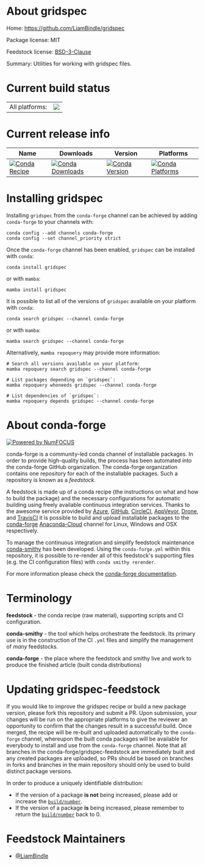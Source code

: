 About gridspec
==============

Home: https://github.com/LiamBindle/gridspec

Package license: MIT

Feedstock license: [BSD-3-Clause](https://github.com/conda-forge/gridspec-feedstock/blob/main/LICENSE.txt)

Summary: Utilities for working with gridspec files.

Current build status
====================


<table><tr><td>All platforms:</td>
    <td>
      <a href="https://dev.azure.com/conda-forge/feedstock-builds/_build/latest?definitionId=16857&branchName=main">
        <img src="https://dev.azure.com/conda-forge/feedstock-builds/_apis/build/status/gridspec-feedstock?branchName=main">
      </a>
    </td>
  </tr>
</table>

Current release info
====================

| Name | Downloads | Version | Platforms |
| --- | --- | --- | --- |
| [![Conda Recipe](https://img.shields.io/badge/recipe-gridspec-green.svg)](https://anaconda.org/conda-forge/gridspec) | [![Conda Downloads](https://img.shields.io/conda/dn/conda-forge/gridspec.svg)](https://anaconda.org/conda-forge/gridspec) | [![Conda Version](https://img.shields.io/conda/vn/conda-forge/gridspec.svg)](https://anaconda.org/conda-forge/gridspec) | [![Conda Platforms](https://img.shields.io/conda/pn/conda-forge/gridspec.svg)](https://anaconda.org/conda-forge/gridspec) |

Installing gridspec
===================

Installing `gridspec` from the `conda-forge` channel can be achieved by adding `conda-forge` to your channels with:

```
conda config --add channels conda-forge
conda config --set channel_priority strict
```

Once the `conda-forge` channel has been enabled, `gridspec` can be installed with `conda`:

```
conda install gridspec
```

or with `mamba`:

```
mamba install gridspec
```

It is possible to list all of the versions of `gridspec` available on your platform with `conda`:

```
conda search gridspec --channel conda-forge
```

or with `mamba`:

```
mamba search gridspec --channel conda-forge
```

Alternatively, `mamba repoquery` may provide more information:

```
# Search all versions available on your platform:
mamba repoquery search gridspec --channel conda-forge

# List packages depending on `gridspec`:
mamba repoquery whoneeds gridspec --channel conda-forge

# List dependencies of `gridspec`:
mamba repoquery depends gridspec --channel conda-forge
```


About conda-forge
=================

[![Powered by
NumFOCUS](https://img.shields.io/badge/powered%20by-NumFOCUS-orange.svg?style=flat&colorA=E1523D&colorB=007D8A)](https://numfocus.org)

conda-forge is a community-led conda channel of installable packages.
In order to provide high-quality builds, the process has been automated into the
conda-forge GitHub organization. The conda-forge organization contains one repository
for each of the installable packages. Such a repository is known as a *feedstock*.

A feedstock is made up of a conda recipe (the instructions on what and how to build
the package) and the necessary configurations for automatic building using freely
available continuous integration services. Thanks to the awesome service provided by
[Azure](https://azure.microsoft.com/en-us/services/devops/), [GitHub](https://github.com/),
[CircleCI](https://circleci.com/), [AppVeyor](https://www.appveyor.com/),
[Drone](https://cloud.drone.io/welcome), and [TravisCI](https://travis-ci.com/)
it is possible to build and upload installable packages to the
[conda-forge](https://anaconda.org/conda-forge) [Anaconda-Cloud](https://anaconda.org/)
channel for Linux, Windows and OSX respectively.

To manage the continuous integration and simplify feedstock maintenance
[conda-smithy](https://github.com/conda-forge/conda-smithy) has been developed.
Using the ``conda-forge.yml`` within this repository, it is possible to re-render all of
this feedstock's supporting files (e.g. the CI configuration files) with ``conda smithy rerender``.

For more information please check the [conda-forge documentation](https://conda-forge.org/docs/).

Terminology
===========

**feedstock** - the conda recipe (raw material), supporting scripts and CI configuration.

**conda-smithy** - the tool which helps orchestrate the feedstock.
                   Its primary use is in the construction of the CI ``.yml`` files
                   and simplify the management of *many* feedstocks.

**conda-forge** - the place where the feedstock and smithy live and work to
                  produce the finished article (built conda distributions)


Updating gridspec-feedstock
===========================

If you would like to improve the gridspec recipe or build a new
package version, please fork this repository and submit a PR. Upon submission,
your changes will be run on the appropriate platforms to give the reviewer an
opportunity to confirm that the changes result in a successful build. Once
merged, the recipe will be re-built and uploaded automatically to the
`conda-forge` channel, whereupon the built conda packages will be available for
everybody to install and use from the `conda-forge` channel.
Note that all branches in the conda-forge/gridspec-feedstock are
immediately built and any created packages are uploaded, so PRs should be based
on branches in forks and branches in the main repository should only be used to
build distinct package versions.

In order to produce a uniquely identifiable distribution:
 * If the version of a package **is not** being increased, please add or increase
   the [``build/number``](https://docs.conda.io/projects/conda-build/en/latest/resources/define-metadata.html#build-number-and-string).
 * If the version of a package **is** being increased, please remember to return
   the [``build/number``](https://docs.conda.io/projects/conda-build/en/latest/resources/define-metadata.html#build-number-and-string)
   back to 0.

Feedstock Maintainers
=====================

* [@LiamBindle](https://github.com/LiamBindle/)


